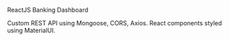 ReactJS Banking Dashboard

Custom REST API using Mongoose, CORS, Axios.
React components styled using MaterialUI.